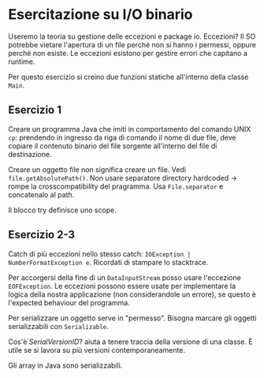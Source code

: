 # Esercitazione su I/O binario
Useremo la teoria su gestione delle eccezioni e package io.
Eccezioni? Il SO potrebbe vietare l'apertura di un file perchè non si hanno i permessi, oppure perchè non esiste.
Le eccezioni esistono per gestire errori che capitano a runtime.

Per questo esercizio si creino due funzioni statiche all'interno della classe `Main`.

## Esercizio 1
Creare un programma Java che imiti in comportamento del comando UNIX `cp`: prendendo in ingresso da riga di comando il nome di due file, deve copiare il contenuto binario del file sorgente all'interno del file di destinazione.

Creare un oggetto file non significa creare un file.
Vedi `file.getAbsolutePath()`. Non usare separatore directory hardcoded -> rompe la crosscompatibility del pragramma. Usa `File.separator` e concatenalo al path.

Il blocco try definisce uno scope.

## Esercizio 2-3
Catch di più eccezioni nello stesso catch: `IOException | NumberFormatException e`.
Ricordati di stampare lo stacktrace.

Per accorgersi della fine di un `DataInputStream` posso usare l'eccezione `EOFException`. Le eccezioni possono essere usate per implementare la logica della nostra applicazione (non considerandole un errore), se questo è l'expected behaviour del programma.

Per serializzare un oggetto serve in "permesso". Bisogna marcare gli oggetti serializzabili con `Serializable`.

Cos'è _SerialVersionID_? aiuta a tenere traccia della versione di una classe. È utile se si lavora su più versioni contemporaneamente.

Gli array in Java sono serializzabili.